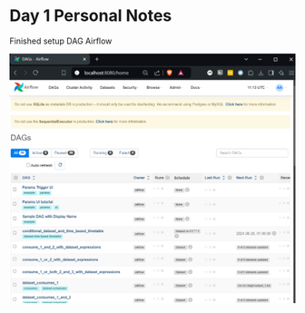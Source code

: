 # Day 1 Personal Notes



Finished setup DAG Airflow

![image-20240828141343974](img/readme/image-20240828141343974.png)